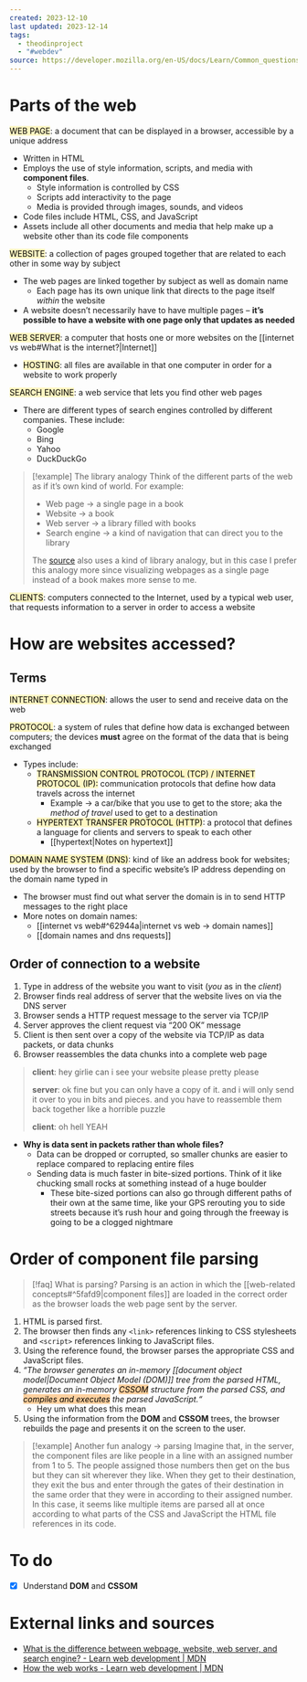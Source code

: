 ```yaml
---
created: 2023-12-10
last updated: 2023-12-14
tags:
  - theodinproject
  - "#webdev"
source: https://developer.mozilla.org/en-US/docs/Learn/Common_questions/Web_mechanics/Pages_sites_servers_and_search_engines
---
```

# Parts of the web

<mark style="background: #FFF3A3A6;">WEB PAGE</mark>: a document that can be displayed in a browser, accessible by a unique address
- Written in HTML
- Employs the use of style information, scripts, and media with **component files**.
	- Style information is controlled by CSS
	- Scripts add interactivity to the page
	- Media is provided through images, sounds, and videos
- Code files include HTML, CSS, and JavaScript
- Assets include all other documents and media that help make up a website other than its code file components

<mark style="background: #FFF3A3A6;">WEBSITE</mark>: a collection of pages grouped together that are related to each other in some way by subject
- The web pages are linked together by subject as well as domain name
	- Each page has its own unique link that directs to the page itself *within* the website
- A website doesn’t necessarily have to have multiple pages – **it’s possible to have a website with one page only that updates as needed**

<mark style="background: #FFF3A3A6;">WEB SERVER</mark>: a computer that hosts one or more websites on the [[internet vs web#What is the internet?|Internet]] 
- <mark style="background: #FFF3A3A6;">HOSTING</mark>: all files are available in that one computer in order for a website to work properly

<mark style="background: #FFF3A3A6;">SEARCH ENGINE</mark>: a web service that lets you find other web pages
- There are different types of search engines controlled by different companies. These include:
	- Google
	- Bing
	- Yahoo
	- DuckDuckGo

> [!example] The library analogy
> Think of the different parts of the web as if it’s own kind of world. For example:
> 
> - Web page → a single page in a book
> - Website → a book
> - Web server → a library filled with books
> - Search engine → a kind of navigation that can direct you to the library
> 
> The  [source](https://developer.mozilla.org/en-US/docs/Learn/Common_questions/Web_mechanics/Pages_sites_servers_and_search_engines) also uses a kind of library analogy, but in this case I prefer this analogy more since visualizing webpages as a single page instead of a book makes more sense to me.

<mark style="background: #FFF3A3A6;">CLIENTS</mark>: computers connected to the Internet, used by a typical web user, that requests information to a server in order to access a website

# How are websites accessed?

## Terms

<mark style="background: #FFF3A3A6;">INTERNET CONNECTION</mark>: allows the user to send and receive data on the web

<mark style="background: #FFF3A3A6;">PROTOCOL</mark>: a system of rules that define how data is exchanged between computers; the devices **must** agree on the format of the data that is being exchanged
- Types include:
	- <mark style="background: #FFF3A3A6;">TRANSMISSION CONTROL PROTOCOL (TCP) / INTERNET PROTOCOL (IP):</mark> communication protocols that define how data travels across the internet
		- Example → a car/bike that you use to get to the store; aka the *method of travel* used to get to a destination
	- <mark style="background: #FFF3A3A6;">HYPERTEXT TRANSFER PROTOCOL (HTTP)</mark>: a protocol that defines a language for clients and servers to speak to each other
		- [[hypertext|Notes on hypertext]]

<mark style="background: #FFF3A3A6;">DOMAIN NAME SYSTEM (DNS)</mark>: kind of like an address book for websites; used by the browser to find a specific website’s IP address depending on the domain name typed in
- The browser must find out what server the domain is in to send HTTP messages to the right place
- More notes on domain names:
	- [[internet vs web#^62944a|internet vs web → domain names]]
	- [[domain names and dns requests]]
## Order of connection to a website
1. Type in address of the website you want to visit (*you* as in the *client*)
2. Browser finds real address of server that the website lives on via the DNS server
3. Browser sends a HTTP request message to the server via TCP/IP
4. Server approves the client request via “200 OK” message
5. Client is then sent over a copy of the website via TCP/IP as data packets, or data chunks
6. Browser reassembles the data chunks into a complete web page

> **client**: hey girlie can i see your website please pretty please
> 
> **server**: ok fine but you can only have a copy of it. and i will only send it over to you in bits and pieces. and you have to reassemble them back together like a horrible puzzle
> 
> **client**: oh hell YEAH

- **Why is data sent in packets rather than whole files?**
	- Data can be dropped or corrupted, so smaller chunks are easier to replace compared to replacing entire files
	- Sending data is much faster in bite-sized portions. Think of it like chucking small rocks at something instead of a huge boulder
		- These bite-sized portions can also go through different paths of their own at the same time, like your GPS rerouting you to side streets because it’s rush hour and going through the freeway is going to be a clogged nightmare

# Order of component file parsing

> [!faq] What is parsing?
> Parsing is an action in which the [[web-related concepts#^5fafd9|component files]] are loaded in the correct order as the browser loads the web page sent by the server.

1. HTML is parsed first. 
2. The browser then finds any ```<link>``` references linking to CSS stylesheets and ```<script>``` references linking to JavaScript files.
3. Using the reference found, the browser parses the appropriate CSS and JavaScript files.
4. *“The browser generates an in-memory [[document object model|Document Object Model (DOM)]] tree from the parsed HTML, generates an in-memory <mark style="background: #FFB86CA6;">CSSOM</mark> structure from the parsed CSS, and <mark style="background: #FFB86CA6;">compiles and executes</mark> the parsed JavaScript.“*
	- Hey um what does this mean
1. Using the information from the **DOM** and **CSSOM** trees, the browser rebuilds the page and presents it on the screen to the user.

> [!example] Another fun analogy → parsing
> Imagine that, in the server, the component files are like people in a line with an assigned number from 1 to 5. The people assigned those numbers then get  on the bus but they can sit wherever they like. When they get to their destination, they exit the bus and enter through the gates of their destination in the same order that they were in according to their assigned number. In this case, it seems like multiple items are parsed all at once according to what parts of the CSS and JavaScript the HTML file references in its code.

# To do
- [x] Understand **DOM** and **CSSOM**
# External links and sources
- [What is the difference between webpage, website, web server, and search engine? - Learn web development | MDN](https://developer.mozilla.org/en-US/docs/Learn/Common_questions/Web_mechanics/Pages_sites_servers_and_search_engines)
- [How the web works - Learn web development | MDN](https://developer.mozilla.org/en-US/docs/Learn/Getting_started_with_the_web/How_the_Web_works#clients_and_servers)